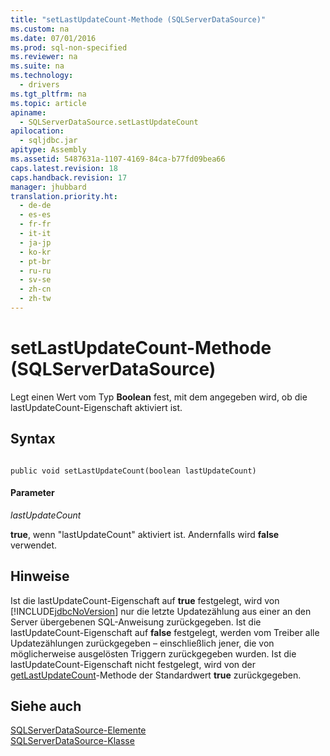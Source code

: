 ```yaml
---
title: "setLastUpdateCount-Methode (SQLServerDataSource)"
ms.custom: na
ms.date: 07/01/2016
ms.prod: sql-non-specified
ms.reviewer: na
ms.suite: na
ms.technology: 
  - drivers
ms.tgt_pltfrm: na
ms.topic: article
apiname: 
  - SQLServerDataSource.setLastUpdateCount
apilocation: 
  - sqljdbc.jar
apitype: Assembly
ms.assetid: 5487631a-1107-4169-84ca-b77fd09bea66
caps.latest.revision: 18
caps.handback.revision: 17
manager: jhubbard
translation.priority.ht: 
  - de-de
  - es-es
  - fr-fr
  - it-it
  - ja-jp
  - ko-kr
  - pt-br
  - ru-ru
  - sv-se
  - zh-cn
  - zh-tw
---
```

# setLastUpdateCount-Methode (SQLServerDataSource)
  Legt einen Wert vom Typ **Boolean** fest, mit dem angegeben wird, ob die lastUpdateCount\-Eigenschaft aktiviert ist.  
  
## Syntax  
  
```  
  
public void setLastUpdateCount(boolean lastUpdateCount)  
```  
  
#### Parameter  
 *lastUpdateCount*  
  
 **true**, wenn "lastUpdateCount" aktiviert ist. Andernfalls wird **false** verwendet.  
  
## Hinweise  
 Ist die lastUpdateCount\-Eigenschaft auf **true** festgelegt, wird von [!INCLUDE[jdbcNoVersion](../content/includes/jdbcNoVersion_md.md)] nur die letzte Updatezählung aus einer an den Server übergebenen SQL\-Anweisung zurückgegeben. Ist die lastUpdateCount\-Eigenschaft auf **false** festgelegt, werden vom Treiber alle Updatezählungen zurückgegeben – einschließlich jener, die von möglicherweise ausgelösten Triggern zurückgegeben wurden. Ist die lastUpdateCount\-Eigenschaft nicht festgelegt, wird von der [getLastUpdateCount](../content/getLastUpdateCount-Method--SQLServerDataSource-.md)\-Methode der Standardwert **true** zurückgegeben.  
  
## Siehe auch  
 [SQLServerDataSource-Elemente](../content/SQLServerDataSource-Members.md)   
 [SQLServerDataSource-Klasse](../content/SQLServerDataSource-Class.md)  
  
  